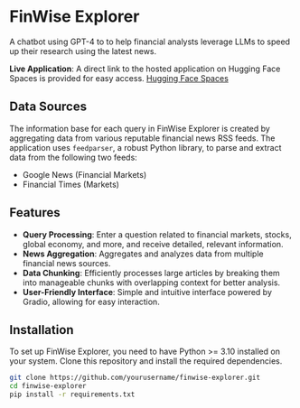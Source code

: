 # FinWise Explorer
A chatbot using GPT-4 to to help financial analysts leverage LLMs to speed up their research using the latest news.

**Live Application**: A direct link to the hosted application on Hugging Face Spaces is provided for easy access. [Hugging Face Spaces](https://huggingface.co/spaces/kpal002/FinWise_Explorer)

## Data Sources
The information base for each query in FinWise Explorer is created by aggregating data from various reputable financial news RSS feeds. The application uses `feedparser`, a robust Python library, to parse and extract data from the following two feeds:

- Google News (Financial Markets)
- Financial Times (Markets)

## Features
- **Query Processing**: Enter a question related to financial markets, stocks, global economy, and more, and receive detailed, relevant information.
- **News Aggregation**: Aggregates and analyzes data from multiple financial news sources.
- **Data Chunking**: Efficiently processes large articles by breaking them into manageable chunks with overlapping context for better analysis.
- **User-Friendly Interface**: Simple and intuitive interface powered by Gradio, allowing for easy interaction.

## Installation
To set up FinWise Explorer, you need to have Python >= 3.10 installed on your system. Clone this repository and install the required dependencies.

```bash
git clone https://github.com/yourusername/finwise-explorer.git
cd finwise-explorer
pip install -r requirements.txt
